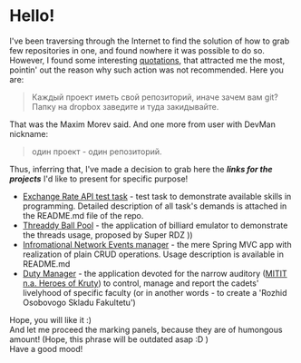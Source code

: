 # Hello!
I've been traversing through the Internet to find the solution of how to grab few repositories in one, and found nowhere it was possible to do so.
However, I found some interesting [quotations](https://qna.habr.com/q/834127), that attracted me the most, pointin' out the reason why such action was not recommended. Here you are:
> Каждый проект иметь свой репозиторий, иначе зачем вам git? Папку на dropbox заведите и туда закидывайте.

That was the Maxim Morev said. And one more from user with DevMan nickname:
> один проект - один репозиторий.<br/>

Thus, inferring that, I've made a decision to grab here the ***links for the projects*** I'd like to present for specific purpose!

- [Exchange Rate API test task](https://github.com/dobroleks94/overonix_test_task) - test task to demonstrate available skills in programming. Detailed description of all task's demands is attached in the README.md file of the repo.
- [Threaddy Ball Pool](https://github.com/dobroleks94/threaddy-ball-pool) - the application of billiard emulator to demonstrate the threads usage, proposed by Super RDZ ))
- [Infromational Network Events manager](https://github.com/dobroleks94/informational-network-event_manager) - the mere Spring MVC app with realization of plain CRUD operations. Usage description is available in README.md
- [Duty Manager](https://github.com/dobroleks94/DutyManager) - the application devoted for the narrow auditory ([MITIT n.a. Heroes of Kruty](http://www.viti.edu.ua/)) to control, manage and report the cadets' livelyhood of specific faculty (or in another words - to create a 'Rozhid Osobovogo Skladu Fakultetu')

Hope, you will like it :) <br/>
And let me proceed the marking panels, because they are of humongous amount! (Hope, this phrase will be outdated asap :D ) <br/>
Have a good mood!

